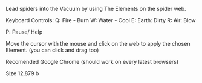 Lead spiders into the Vacuum by using The Elements on the spider web.

Keyboard Controls:
Q: Fire - Burn
W: Water - Cool
E: Earth: Dirty
R: Air: Blow

P: Pause/ Help

Move the cursor with the mouse and click on the web to apply the chosen Element. (you can click and drag  too)

Recomended Google Chrome (should work on every latest browsers)

Size 12,879 b